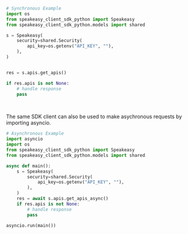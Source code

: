 <!-- Start SDK Example Usage [usage] -->
```python
# Synchronous Example
import os
from speakeasy_client_sdk_python import Speakeasy
from speakeasy_client_sdk_python.models import shared

s = Speakeasy(
    security=shared.Security(
        api_key=os.getenv("API_KEY", ""),
    ),
)


res = s.apis.get_apis()

if res.apis is not None:
    # handle response
    pass
```

</br>

The same SDK client can also be used to make asychronous requests by importing asyncio.
```python
# Asynchronous Example
import asyncio
import os
from speakeasy_client_sdk_python import Speakeasy
from speakeasy_client_sdk_python.models import shared

async def main():
    s = Speakeasy(
        security=shared.Security(
            api_key=os.getenv("API_KEY", ""),
        ),
    )
    res = await s.apis.get_apis_async()
    if res.apis is not None:
        # handle response
        pass

asyncio.run(main())
```
<!-- End SDK Example Usage [usage] -->